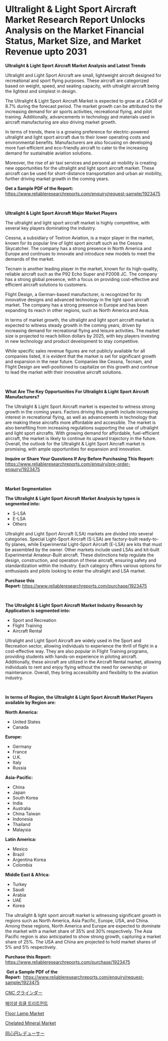 <p><h1>Ultralight & Light Sport Aircraft Market Research Report Unlocks Analysis on the Market Financial Status, Market Size, and Market Revenue upto 2031</h1></p><p><strong>Ultralight & Light Sport Aircraft Market Analysis and Latest Trends</strong></p>
<p><p>Ultralight and Light Sport Aircraft are small, lightweight aircraft designed for recreational and sport flying purposes. These aircraft are categorized based on weight, speed, and seating capacity, with ultralight aircraft being the lightest and simplest in design.</p><p>The Ultralight & Light Sport Aircraft Market is expected to grow at a CAGR of 8.7% during the forecast period. The market growth can be attributed to the increasing demand for air sports activities, recreational flying, and pilot training. Additionally, advancements in technology and materials used in aircraft manufacturing are also driving market growth.</p><p>In terms of trends, there is a growing preference for electric-powered ultralight and light sport aircraft due to their lower operating costs and environmental benefits. Manufacturers are also focusing on developing more fuel-efficient and eco-friendly aircraft to cater to the increasing demand for sustainable aviation solutions.</p><p>Moreover, the rise of air taxi services and personal air mobility is creating new opportunities for the ultralight and light sport aircraft market. These aircraft can be used for short-distance transportation and urban air mobility, further driving market growth in the coming years.</p></p>
<p><strong>Get a Sample PDF of the Report:&nbsp;</strong> <a href="https://www.reliableresearchreports.com/enquiry/request-sample/1923475">https://www.reliableresearchreports.com/enquiry/request-sample/1923475</a></p>
<p>&nbsp;</p>
<p><strong>Ultralight & Light Sport Aircraft Major Market Players</strong></p>
<p><p>The ultralight and light sport aircraft market is highly competitive, with several key players dominating the industry. </p><p>Cessna, a subsidiary of Textron Aviation, is a major player in the market, known for its popular line of light sport aircraft such as the Cessna Skycatcher. The company has a strong presence in North America and Europe and continues to innovate and introduce new models to meet the demands of the market.</p><p>Tecnam is another leading player in the market, known for its high-quality, reliable aircraft such as the P92 Echo Super and P2008 JC. The company has a strong global presence, with a focus on providing cost-effective and efficient aircraft solutions to customers.</p><p>Flight Design, a German-based manufacturer, is recognized for its innovative designs and advanced technology in the light sport aircraft market. The company has a strong presence in Europe and has been expanding its reach in other regions, such as North America and Asia.</p><p>In terms of market growth, the ultralight and light sport aircraft market is expected to witness steady growth in the coming years, driven by increasing demand for recreational flying and leisure activities. The market size is projected to reach billion dollars by 2025, with key players investing in new technology and product development to stay competitive.</p><p>While specific sales revenue figures are not publicly available for all companies listed, it is evident that the market is set for significant growth and expansion in the near future. Companies like Cessna, Tecnam, and Flight Design are well-positioned to capitalize on this growth and continue to lead the market with their innovative aircraft solutions.</p></p>
<p>&nbsp;</p>
<p><strong>What Are The Key Opportunities For Ultralight & Light Sport Aircraft Manufacturers?</strong></p>
<p><p>The Ultralight & Light Sport Aircraft market is expected to witness strong growth in the coming years. Factors driving this growth include increasing interest in recreational flying, as well as advancements in technology that are making these aircrafts more affordable and accessible. The market is also benefiting from increasing regulations supporting the use of ultralight and light sport aircrafts. With growing demand for affordable, fuel-efficient aircraft, the market is likely to continue its upward trajectory in the future. Overall, the outlook for the Ultralight & Light Sport Aircraft market is promising, with ample opportunities for expansion and innovation.</p></p>
<p><strong>Inquire or Share Your Questions If Any Before Purchasing This Report:</strong> <a href="https://www.reliableresearchreports.com/enquiry/pre-order-enquiry/1923475">https://www.reliableresearchreports.com/enquiry/pre-order-enquiry/1923475</a></p>
<p>&nbsp;</p>
<p><strong>Market Segmentation</strong></p>
<p><strong>The Ultralight & Light Sport Aircraft Market Analysis by types is segmented into:</strong></p>
<p><ul><li>S-LSA</li><li>E-LSA</li><li>Others</li></ul></p>
<p><p>Ultralight and Light Sport Aircraft (LSA) markets are divided into several categories. Special Light-Sport Aircraft (S-LSA) are factory-built ready-to-fly planes, while Experimental Light-Sport Aircraft (E-LSA) are kits that must be assembled by the owner. Other markets include used LSAs and kit-built Experimental Amateur-Built aircraft. These distinctions help regulate the design, construction, and operation of these aircraft, ensuring safety and standardization within the industry. Each category offers various options for enthusiasts and pilots looking to enter the ultralight and LSA market.</p></p>
<p><strong>Purchase this Report:&nbsp;</strong><a href="https://www.reliableresearchreports.com/purchase/1923475">https://www.reliableresearchreports.com/purchase/1923475</a></p>
<p>&nbsp;</p>
<p><strong>The Ultralight & Light Sport Aircraft Market Industry Research by Application is segmented into:</strong></p>
<p><ul><li>Sport and Recreation</li><li>Flight Training</li><li>Aircraft Rental</li></ul></p>
<p><p>Ultralight and Light Sport Aircraft are widely used in the Sport and Recreation sector, allowing individuals to experience the thrill of flight in a cost-effective way. They are also popular in Flight Training programs, providing students with hands-on experience in piloting aircraft. Additionally, these aircraft are utilized in the Aircraft Rental market, allowing individuals to rent and enjoy flying without the need for ownership or maintenance. Overall, they bring accessibility and flexibility to the aviation industry.</p></p>
<p>&nbsp;</p>
<p><strong>In terms of Region, the Ultralight & Light Sport Aircraft Market Players available by Region are:</strong></p>
<p>
    <p> <strong> North America: </strong>
        <ul>
            <li>United States</li>
            <li>Canada</li>
        </ul>
        </p> 
    <p> <strong> Europe: </strong>
        <ul>
            <li>Germany</li>
            <li>France</li>
            <li>U.K.</li>
            <li>Italy</li>
            <li>Russia</li>
        </ul>
        </p> 
    <p> <strong> Asia-Pacific: </strong>
        <ul>
            <li>China</li>
            <li>Japan</li>
            <li>South Korea</li>
            <li>India</li>
            <li>Australia</li>
            <li>China Taiwan</li>
            <li>Indonesia</li>
            <li>Thailand</li>
            <li>Malaysia</li>
        </ul>
        </p> 
    <p> <strong> Latin America: </strong>
        <ul>
            <li>Mexico</li>
            <li>Brazil</li>
            <li>Argentina Korea</li>
            <li>Colombia</li>
        </ul>
        </p> 
    <p> <strong> Middle East & Africa: </strong>
        <ul>
            <li>Turkey</li>
            <li>Saudi</li>
            <li>Arabia</li>
            <li>UAE</li>
            <li>Korea</li>
        </ul>
    </p>
    </p>
<p><p>The ultralight & light sport aircraft market is witnessing significant growth in regions such as North America, Asia Pacific, Europe, USA, and China. Among these regions, North America and Europe are expected to dominate the market with a market share of 35% and 30% respectively. The Asia Pacific region is also anticipated to show strong growth, capturing a market share of 25%. The USA and China are projected to hold market shares of 5% and 5% respectively.</p></p>
<p><strong>Purchase this Report: </strong><a href="https://www.reliableresearchreports.com/purchase/1923475">https://www.reliableresearchreports.com/purchase/1923475</a></p>
<p>&nbsp;<strong>Get a Sample PDF of the Report:&nbsp;&nbsp;</strong><a href="https://www.reliableresearchreports.com/enquiry/request-sample/1923475">https://www.reliableresearchreports.com/enquiry/request-sample/1923475</a></p>
<p><strong></strong></p>
<p><p><a href="https://medium.com/@jazminjones30/cnc%E3%82%B0%E3%83%A9%E3%82%A4%E3%83%B3%E3%83%80%E3%83%BC%E3%83%9E%E3%83%BC%E3%82%B1%E3%83%83%E3%83%88-%E3%82%BF%E3%82%A4%E3%83%97-%E3%82%A2%E3%83%97%E3%83%AA%E3%82%B1%E3%83%BC%E3%82%B7%E3%83%A7%E3%83%B3-%E5%9C%B0%E7%90%86%E3%81%AB%E3%82%88%E3%82%8B%E5%8C%85%E6%8B%AC%E7%9A%84%E3%81%AA%E8%A9%95%E4%BE%A1-176832c88ca7">CNC グラインダー</a></p><p><a href="https://medium.com/@m.arbadji/%EC%96%BC%EA%B5%B4-%EC%A3%BC%EB%A6%84-%EC%B9%98%EB%A3%8C-%EC%8B%9C%EC%9E%A5-%EB%8F%99%ED%96%A5-%EB%B0%8F-%EC%8B%9C%EC%9E%A5-%EB%B6%84%EC%84%9D%EC%9D%80-2024-2031%EB%85%84%EA%B9%8C%EC%A7%80-%EC%98%88%EC%B8%A1%EB%90%A9%EB%8B%88%EB%8B%A4-4ba9d4114fe5">페이셜 링클 트리트먼트</a></p><p><a href="https://view.publitas.com/reportprime-1/insights-into-floor-lamp-market-size-analysing-market-share-trends-and-growth-from-2024-to-2031/">Floor Lamp Market</a></p><p><a href="https://view.publitas.com/reportprime-1/chelated-mineral-market-size-evaluating-its-market-trends-growth-and-projections-2024-2031/">Chelated Mineral Market</a></p><p><a href="https://medium.com/@jazminjones30/%E5%90%8C%E5%BF%83%E7%B8%AE%E5%B0%8F-%E7%8E%89-%E3%82%B0%E3%83%AD%E3%83%BC%E3%83%90%E3%83%AB%E7%94%A3%E6%A5%AD%E3%81%AE%E8%A6%8B%E9%80%9A%E3%81%97%E3%81%A8%E4%BA%88%E6%B8%AC-2024%E5%B9%B4%E3%81%8B%E3%82%892031%E5%B9%B4-0bdeeed5467b">同心円レデューサー</a></p></p>
